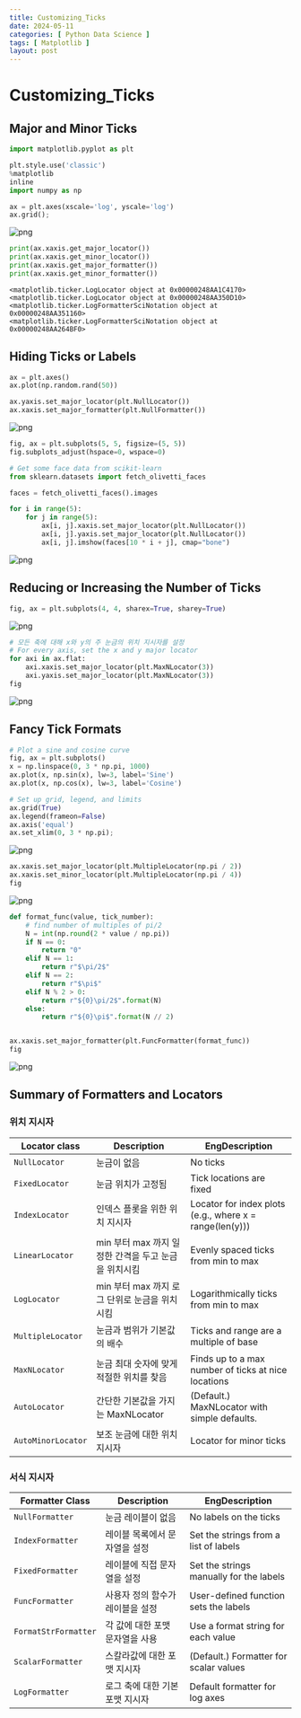 ```yaml
---
title: Customizing_Ticks
date: 2024-05-11
categories: [ Python Data Science ]
tags: [ Matplotlib ]
layout: post
---
```


# Customizing_Ticks

## Major and Minor Ticks

```python
import matplotlib.pyplot as plt

plt.style.use('classic')
%matplotlib
inline
import numpy as np
```

```python
ax = plt.axes(xscale='log', yscale='log')
ax.grid();
```

![png](assets/img/Customizing_Ticks_files/Customizing_Ticks_3_0.png)

```python
print(ax.xaxis.get_major_locator())
print(ax.xaxis.get_minor_locator())
print(ax.xaxis.get_major_formatter())
print(ax.xaxis.get_minor_formatter())
```

    <matplotlib.ticker.LogLocator object at 0x00000248AA1C4170>
    <matplotlib.ticker.LogLocator object at 0x00000248AA350D10>
    <matplotlib.ticker.LogFormatterSciNotation object at 0x00000248AA351160>
    <matplotlib.ticker.LogFormatterSciNotation object at 0x00000248AA264BF0>

## Hiding Ticks or Labels

```python
ax = plt.axes()
ax.plot(np.random.rand(50))

ax.yaxis.set_major_locator(plt.NullLocator())
ax.xaxis.set_major_formatter(plt.NullFormatter())
```

![png](assets/img/Customizing_Ticks_files/Customizing_Ticks_6_0.png)

```python
fig, ax = plt.subplots(5, 5, figsize=(5, 5))
fig.subplots_adjust(hspace=0, wspace=0)

# Get some face data from scikit-learn
from sklearn.datasets import fetch_olivetti_faces

faces = fetch_olivetti_faces().images

for i in range(5):
    for j in range(5):
        ax[i, j].xaxis.set_major_locator(plt.NullLocator())
        ax[i, j].yaxis.set_major_locator(plt.NullLocator())
        ax[i, j].imshow(faces[10 * i + j], cmap="bone")
```

![png](assets/img/Customizing_Ticks_files/Customizing_Ticks_7_0.png)

## Reducing or Increasing the Number of Ticks

```python
fig, ax = plt.subplots(4, 4, sharex=True, sharey=True)
```

![png](assets/img/Customizing_Ticks_files/Customizing_Ticks_9_0.png)

```python
# 모든 축에 대해 x와 y의 주 눈금의 위치 지시자를 설정
# For every axis, set the x and y major locator
for axi in ax.flat:
    axi.xaxis.set_major_locator(plt.MaxNLocator(3))
    axi.yaxis.set_major_locator(plt.MaxNLocator(3))
fig
```

![png](assets/img/Customizing_Ticks_files/Customizing_Ticks_10_0.png)

## Fancy Tick Formats

```python
# Plot a sine and cosine curve
fig, ax = plt.subplots()
x = np.linspace(0, 3 * np.pi, 1000)
ax.plot(x, np.sin(x), lw=3, label='Sine')
ax.plot(x, np.cos(x), lw=3, label='Cosine')

# Set up grid, legend, and limits
ax.grid(True)
ax.legend(frameon=False)
ax.axis('equal')
ax.set_xlim(0, 3 * np.pi);
```

![png](assets/img/Customizing_Ticks_files/Customizing_Ticks_12_0.png)

```python
ax.xaxis.set_major_locator(plt.MultipleLocator(np.pi / 2))
ax.xaxis.set_minor_locator(plt.MultipleLocator(np.pi / 4))
fig
```

![png](assets/img/Customizing_Ticks_files/Customizing_Ticks_13_0.png)

```python
def format_func(value, tick_number):
    # find number of multiples of pi/2
    N = int(np.round(2 * value / np.pi))
    if N == 0:
        return "0"
    elif N == 1:
        return r"$\pi/2$"
    elif N == 2:
        return r"$\pi$"
    elif N % 2 > 0:
        return r"${0}\pi/2$".format(N)
    else:
        return r"${0}\pi$".format(N // 2)


ax.xaxis.set_major_formatter(plt.FuncFormatter(format_func))
fig
```

![png](assets/img/Customizing_Ticks_files/Customizing_Ticks_14_0.png)

## Summary of Formatters and Locators

### 위치 지시자

 Locator class        | Description                       | EngDescription                                          
----------------------|-----------------------------------|---------------------------------------------------------
 ``NullLocator``      | 눈금이 없음                            | No ticks                                                
 ``FixedLocator``     | 눈금 위치가 고정됨                        | Tick locations are fixed                                
 ``IndexLocator``     | 인덱스 플롯을 위한 위치 지시자                 | Locator for index plots (e.g., where x = range(len(y))) 
 ``LinearLocator``    | min 부터 max 까지 일정한 간격을 두고 눈금을 위치시킴 | Evenly spaced ticks from min to max                     
 ``LogLocator``       | min 부터 max 까지 로그 단위로 눈금을 위치시킴     | Logarithmically ticks from min to max                   
 ``MultipleLocator``  | 눈금과 범위가 기본값의 배수                   | Ticks and range are a multiple of base                  
 ``MaxNLocator``      | 눈금 최대 숫자에 맞게 적절한 위치를 찾음           | Finds up to a max number of ticks at nice locations     
 ``AutoLocator``      | 간단한 기본값을 가지는 MaxNLocator          | (Default.) MaxNLocator with simple defaults.            
 ``AutoMinorLocator`` | 보조 눈금에 대한 위치 지시자                  | Locator for minor ticks                                 

### 서식 지시자

 Formatter Class        | Description        | EngDescription                          
------------------------|--------------------|-----------------------------------------
 ``NullFormatter``      | 눈금 레이블이 없음         | No labels on the ticks                  
 ``IndexFormatter``     | 레이블 목록에서 문자열을 설정   | Set the strings from a list of labels   
 ``FixedFormatter``     | 레이블에 직접 문자열을 설정    | Set the strings manually for the labels 
 ``FuncFormatter``      | 사용자 정의 함수가 레이블을 설정 | User-defined function sets the labels   
 ``FormatStrFormatter`` | 각 값에 대한 포맷 문자열을 사용 | Use a format string for each value      
 ``ScalarFormatter``    | 스칼라값에 대한 포맷 지시자    | (Default.) Formatter for scalar values  
 ``LogFormatter``       | 로그 축에 대한 기본 포맷 지시자 | Default formatter for log axes          
